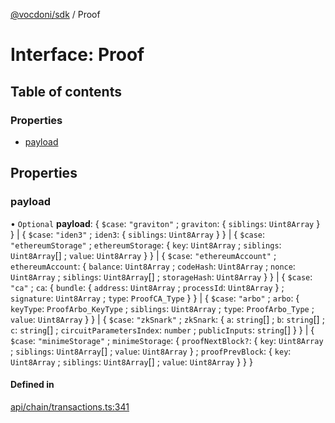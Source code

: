 [@vocdoni/sdk](/sdk) / Proof

# Interface: Proof

## Table of contents

### Properties

- [payload](Proof#payload)

## Properties

### payload

• `Optional` **payload**: \{ `$case`: ``"graviton"`` ; `graviton`: \{ `siblings`: `Uint8Array`  }  } \| \{ `$case`: ``"iden3"`` ; `iden3`: \{ `siblings`: `Uint8Array`  }  } \| \{ `$case`: ``"ethereumStorage"`` ; `ethereumStorage`: \{ `key`: `Uint8Array` ; `siblings`: `Uint8Array`[] ; `value`: `Uint8Array`  }  } \| \{ `$case`: ``"ethereumAccount"`` ; `ethereumAccount`: \{ `balance`: `Uint8Array` ; `codeHash`: `Uint8Array` ; `nonce`: `Uint8Array` ; `siblings`: `Uint8Array`[] ; `storageHash`: `Uint8Array`  }  } \| \{ `$case`: ``"ca"`` ; `ca`: \{ `bundle`: \{ `address`: `Uint8Array` ; `processId`: `Uint8Array`  } ; `signature`: `Uint8Array` ; `type`: `ProofCA_Type`  }  } \| \{ `$case`: ``"arbo"`` ; `arbo`: \{ `keyType`: `ProofArbo_KeyType` ; `siblings`: `Uint8Array` ; `type`: `ProofArbo_Type` ; `value`: `Uint8Array`  }  } \| \{ `$case`: ``"zkSnark"`` ; `zkSnark`: \{ `a`: `string`[] ; `b`: `string`[] ; `c`: `string`[] ; `circuitParametersIndex`: `number` ; `publicInputs`: `string`[]  }  } \| \{ `$case`: ``"minimeStorage"`` ; `minimeStorage`: \{ `proofNextBlock?`: \{ `key`: `Uint8Array` ; `siblings`: `Uint8Array`[] ; `value`: `Uint8Array`  } ; `proofPrevBlock`: \{ `key`: `Uint8Array` ; `siblings`: `Uint8Array`[] ; `value`: `Uint8Array`  }  }  }

#### Defined in

[api/chain/transactions.ts:341](https://github.com/vocdoni/vocdoni-sdk/blob/c61694d51d7ca609cdc86440f23c7a75ea39ea5b/src/api/chain/transactions.ts#L341)
